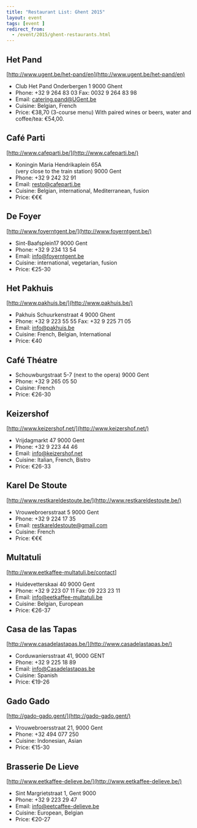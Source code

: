 ```yaml
---
title: "Restaurant List: Ghent 2015"
layout: event
tags: [event ]
redirect_from:
  - /event/2015/ghent-restaurants.html
---
```


## Het Pand

[http://www.ugent.be/het-pand/en](http://www.ugent.be/het-pand/en)

* Club Het Pand
  Onderbergen 1
  9000 Ghent
* Phone: +32 9 264 83 03
  Fax: 0032 9 264 83 98
* Email: catering.pand@UGent.be
* Cuisine: Belgian, French
* Price: €38,70 (3-course menu)
  With paired wines or beers, water and coffee/tea: €54,00.


## Café Parti

[http://www.cafeparti.be/](http://www.cafeparti.be/)

* Koningin Maria Hendrikaplein 65A  
  (very close to the train station)
  9000 Gent
* Phone: +32 9 242 32 91
* Email: resto@cafeparti.be
* Cuisine: Belgian, international, Mediterranean, fusion
* Price: €€€

## De Foyer

[http://www.foyerntgent.be/](http://www.foyerntgent.be/)

* Sint-Baafsplein17
  9000 Gent
* Phone: +32 9 234 13 54
* Email: info@foyerntgent.be
* Cuisine: international, vegetarian, fusion
* Price: €25-30

## Het Pakhuis

[http://www.pakhuis.be/](http://www.pakhuis.be/)

* Pakhuis
  Schuurkenstraat 4
  9000 Ghent
* Phone: +32 9 223 55 55
  Fax: +32 9 225 71 05
* Email: info@pakhuis.be
* Cuisine: French, Belgian, International
* Price: €40


## Café Théatre

* Schouwburgstraat 5-7
  (next to the opera)
  9000 Gent
* Phone: +32 9 265 05 50
* Cuisine: French
* Price: €26-30


## Keizershof

[http://www.keizershof.net/](http://www.keizershof.net/)

* Vrijdagmarkt 47
  9000 Gent
* Phone: +32 9 223 44 46
* Email: info@keizershof.net
* Cuisine: Italian, French, Bistro
* Price: €26-33


## Karel De Stoute

[http://www.restkareldestoute.be/](http://www.restkareldestoute.be/)

* Vrouwebroersstraat 5
  9000 Gent
* Phone: +32 9 224 17 35
* Email: restkareldestoute@gmail.com
* Cuisine: French
* Price: €€€


## Multatuli

[http://www.eetkaffee-multatuli.be/contact]

* Huidevetterskaai 40
  9000 Gent
* Phone: +32 9 223 07 11
  Fax: 09 223 23 11
* Email: info@eetkaffee-multatuli.be
* Cuisine: Belgian, European
* Price: €26-37


## Casa de las Tapas
[http://www.casadelastapas.be/](http://www.casadelastapas.be/)

* Corduwaniersstraat 41,
  9000 GENT
* Phone: +32 9 225 18 89
* Email: info@Casadelastapas.be
* Cuisine: Spanish
* Price: €19-26


## Gado Gado
[http://gado-gado.gent/](http://gado-gado.gent/)

* Vrouwebroersstraat 21,
  9000 Gent
* Phone: +32 494 077 250
* Cuisine: Indonesian, Asian
* Price: €15-30


## Brasserie De Lieve

[http://www.eetkaffee-delieve.be/](http://www.eetkaffee-delieve.be/)

* Sint Margrietstraat 1,
  Gent 9000
* Phone: +32 9 223 29 47
* Email: info@eetcaffee-delieve.be
* Cuisine: European, Belgian
* Price: €20-27

